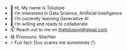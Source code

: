 - 👋 Hi, My name is Tolulope
- 👀 I’m interested in Data Science, Artificial Intelligence
- 🌱 I’m currently learning Generative AI
- 💞️ I’m willing and ready to collaborate 
- 📫 Reach out to me on thetolusuyi@gmail.com
- 😄 Pronouns: She/Her
- ⚡ Fun fact: Duo scares me sometimes 😶

<!---
TheToluSuyi/TheToluSuyi is a ✨ special ✨ repository because its `README.md` (this file) appears on your GitHub profile.
You can click the Preview link to take a look at your changes.
--->

